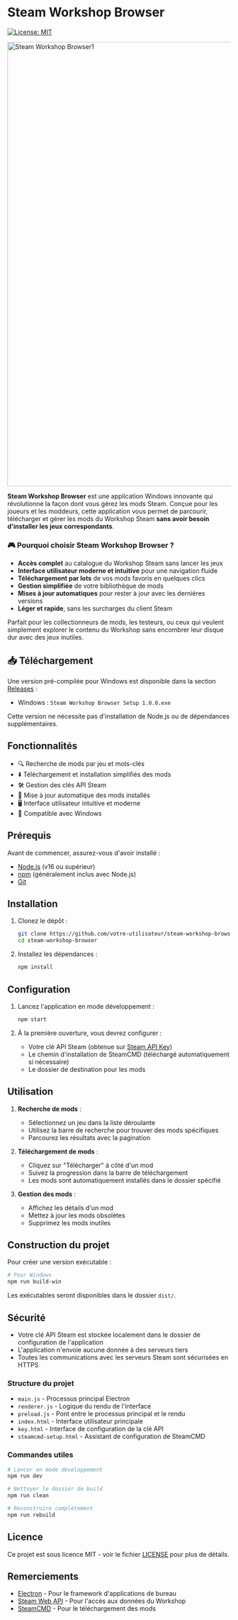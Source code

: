 # Steam Workshop Browser

[![License: MIT](https://img.shields.io/badge/License-MIT-yellow.svg)](https://opensource.org/licenses/MIT)

<img width="1904" height="1001" alt="Steam Workshop Browser1" src="https://github.com/user-attachments/assets/03abe862-a186-4266-a93f-4db544bd78b0" />


**Steam Workshop Browser** est une application Windows innovante qui révolutionne la façon dont vous gérez les mods Steam. Conçue pour les joueurs et les moddeurs, cette application vous permet de parcourir, télécharger et gérer les mods du Workshop Steam **sans avoir besoin d'installer les jeux correspondants**.

### 🎮 Pourquoi choisir Steam Workshop Browser ?

- **Accès complet** au catalogue du Workshop Steam sans lancer les jeux
- **Interface utilisateur moderne et intuitive** pour une navigation fluide
- **Téléchargement par lots** de vos mods favoris en quelques clics
- **Gestion simplifiée** de votre bibliothèque de mods
- **Mises à jour automatiques** pour rester à jour avec les dernières versions
- **Léger et rapide**, sans les surcharges du client Steam

Parfait pour les collectionneurs de mods, les testeurs, ou ceux qui veulent simplement explorer le contenu du Workshop sans encombrer leur disque dur avec des jeux inutiles.

## 📥 Téléchargement

Une version pré-compilée pour Windows est disponible dans la section [Releases](https://github.com/votre-utilisateur/steam-workshop-browser/releases) :

- Windows : `Steam Workshop Browser Setup 1.0.0.exe`

Cette version ne nécessite pas d'installation de Node.js ou de dépendances supplémentaires.

## Fonctionnalités

- 🔍 Recherche de mods par jeu et mots-clés
- ⬇️ Téléchargement et installation simplifiés des mods
- 🛠️ Gestion des clés API Steam
- 🔄 Mise à jour automatique des mods installés
- 🖥️ Interface utilisateur intuitive et moderne
- 🚀 Compatible avec Windows

## Prérequis

Avant de commencer, assurez-vous d'avoir installé :

- [Node.js](https://nodejs.org/) (v16 ou supérieur)
- [npm](https://www.npmjs.com/) (généralement inclus avec Node.js)
- [Git](https://git-scm.com/)

## Installation

1. Clonez le dépôt :
   ```bash
   git clone https://github.com/votre-utilisateur/steam-workshop-browser.git
   cd steam-workshop-browser
   ```

2. Installez les dépendances :
   ```bash
   npm install
   ```

## Configuration

1. Lancez l'application en mode développement :
   ```bash
   npm start
   ```

2. À la première ouverture, vous devrez configurer :
   - Votre clé API Steam (obtenue sur [Steam API Key](https://steamcommunity.com/dev/apikey))
   - Le chemin d'installation de SteamCMD (téléchargé automatiquement si nécessaire)
   - Le dossier de destination pour les mods

## Utilisation

1. **Recherche de mods** :
   - Sélectionnez un jeu dans la liste déroulante
   - Utilisez la barre de recherche pour trouver des mods spécifiques
   - Parcourez les résultats avec la pagination

2. **Téléchargement de mods** :
   - Cliquez sur "Télécharger" à côté d'un mod
   - Suivez la progression dans la barre de téléchargement
   - Les mods sont automatiquement installés dans le dossier spécifié

3. **Gestion des mods** :
   - Affichez les détails d'un mod
   - Mettez à jour les mods obsolètes
   - Supprimez les mods inutiles

## Construction du projet

Pour créer une version exécutable :

```bash
# Pour Windows
npm run build-win
```

Les exécutables seront disponibles dans le dossier `dist/`.

## Sécurité

- Votre clé API Steam est stockée localement dans le dossier de configuration de l'application
- L'application n'envoie aucune donnée à des serveurs tiers
- Toutes les communications avec les serveurs Steam sont sécurisées en HTTPS

### Structure du projet

- `main.js` - Processus principal Electron
- `renderer.js` - Logique du rendu de l'interface
- `preload.js` - Pont entre le processus principal et le rendu
- `index.html` - Interface utilisateur principale
- `key.html` - Interface de configuration de la clé API
- `steamcmd-setup.html` - Assistant de configuration de SteamCMD

### Commandes utiles

```bash
# Lancer en mode développement
npm run dev

# Nettoyer le dossier de build
npm run clean

# Reconstruire complètement
npm run rebuild
```

## Licence

Ce projet est sous licence MIT - voir le fichier [LICENSE](LICENSE) pour plus de détails.

## Remerciements

- [Electron](https://www.electronjs.org/) - Pour le framework d'applications de bureau
- [Steam Web API](https://steamcommunity.com/dev) - Pour l'accès aux données du Workshop
- [SteamCMD](https://developer.valvesoftware.com/wiki/SteamCMD) - Pour le téléchargement des mods

